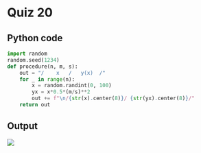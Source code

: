# Quiz 20
## Python code
```python
import random
random.seed(1234)
def procedure(n, m, s):
    out = "/    x   /   y(x)  /"
    for _ in range(n):
        x = random.randint(0, 100)
        yx = x*0.5*(m/s)**2
        out += f"\n/{str(x).center(8)}/ {str(yx).center(8)}/"
    return out
```

## Output
![](/assets/qx.png)
